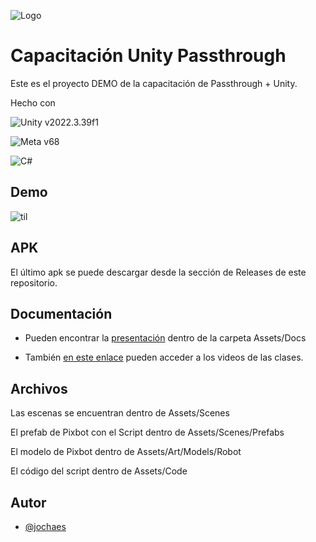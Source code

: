 
![Logo](./Assets/Art/Images/DimensionesHILUX.png)


# Capacitación Unity Passthrough

Este es el proyecto DEMO de la capacitación de Passthrough + Unity. 

Hecho con

![Unity](https://img.shields.io/badge/unity-%23000000.svg?style=for-the-badge&logo=unity&logoColor=white) v2022.3.39f1

![Meta](https://img.shields.io/badge/Meta-%230467DF.svg?style=for-the-badge&logo=Meta&logoColor=white) v68

![C#](https://img.shields.io/badge/c%23-%23239120.svg?style=for-the-badge&logo=csharp&logoColor=white)

## Demo

![til](./Assets/Art/Videos/Demo.gif)

## APK
El último apk se puede descargar desde la sección de Releases de este repositorio.


## Documentación

- Pueden encontrar la [presentación](Assets/Docs/Presentacion_Passthrough_Unity.pdf) dentro de la carpeta Assets/Docs

- También [en este enlace](https://pixdea1-my.sharepoint.com/personal/inversion_pixdea_com/_layouts/15/onedrive.aspx?id=%2Fpersonal%2Finversion%5Fpixdea%5Fcom%2FDocuments%2FCapacitaciones%2FJosue&ga=1) pueden acceder a los videos de las clases.

## Archivos

Las escenas se encuentran dentro de Assets/Scenes

El prefab de Pixbot con el Script dentro de Assets/Scenes/Prefabs

El modelo de Pixbot dentro de Assets/Art/Models/Robot

El código del script dentro de Assets/Code
## Autor

- [@jochaes](https://www.github.com/jochaes)

